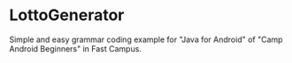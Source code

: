 # LottoGenerator
Simple and easy grammar coding example for "Java for Android" of "Camp Android Beginners" in Fast Campus.
